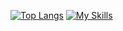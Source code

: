 [![Top Langs](https://github-readme-stats.vercel.app/api/top-langs/?username=anuraghazra&theme=midnight-purple)](https://github.com/anuraghazra/github-readme-stats)
[![My Skills](https://skillicons.dev/icons?i=js,nodejs,powershell,react,vscode,vite)](https://skillicons.dev)
